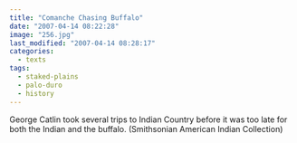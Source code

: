 ```yaml
---
title: "Comanche Chasing Buffalo"
date: "2007-04-14 08:22:28"
image: "256.jpg"
last_modified: "2007-04-14 08:28:17"
categories:
  - texts
tags:
  - staked-plains
  - palo-duro
  - history  
---
```


George Catlin took several trips to Indian Country before it was too late for both the Indian and the buffalo. (Smithsonian American Indian Collection)

